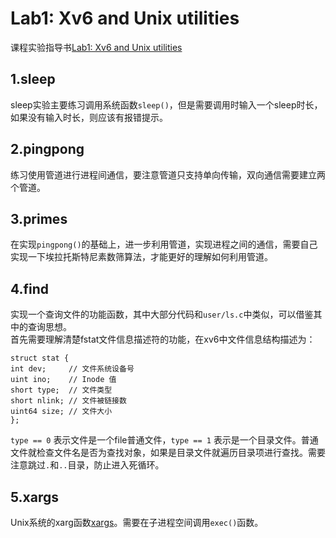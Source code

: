 # Lab1: Xv6 and Unix utilities
课程实验指导书[Lab1: Xv6 and Unix utilities](https://link.zhihu.com/?target=https%3A//pdos.csail.mit.edu/6.828/2020/labs/util.html)
## 1.sleep
sleep实验主要练习调用系统函数`sleep()`，但是需要调用时输入一个sleep时长，如果没有输入时长，则应该有报错提示。
## 2.pingpong
练习使用管道进行进程间通信，要注意管道只支持单向传输，双向通信需要建立两个管道。
## 3.primes 
在实现`pingpong()`的基础上，进一步利用管道，实现进程之间的通信，需要自己实现一下埃拉托斯特尼素数筛算法，才能更好的理解如何利用管道。
## 4.find
实现一个查询文件的功能函数，其中大部分代码和`user/ls.c`中类似，可以借鉴其中的查询思想。  
首先需要理解清楚fstat文件信息描述符的功能，在xv6中文件信息结构描述为：

    struct stat {
    int dev;     // 文件系统设备号
    uint ino;    // Inode 值
    short type;  // 文件类型
    short nlink; // 文件被链接数
    uint64 size; // 文件大小
    };
`type == 0` 表示文件是一个file普通文件，`type == 1` 表示是一个目录文件。普通文件就检查文件名是否为查找对象，如果是目录文件就遍历目录项进行查找。需要注意跳过`.`和`..`目录，防止进入死循环。
## 5.xargs
Unix系统的xarg函数[xargs](http://www.ruanyifeng.com/blog/2019/08/xargs-tutorial.html)。需要在子进程空间调用`exec()`函数。

